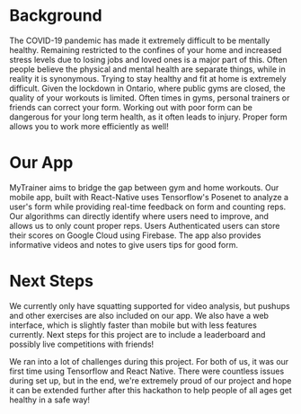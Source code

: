 # Background
The COVID-19 pandemic has made it extremely difficult to be mentally healthy. Remaining restricted to the confines of your home and increased stress levels due to losing jobs and loved ones is a major part of this. Often people believe the physical and mental health are separate things, while in reality it is synonymous. Trying to stay healthy and fit at home is extremely difficult. Given the lockdown in Ontario, where public gyms are closed, the quality of your workouts is limited.  Often times in gyms, personal trainers or friends can correct your form. Working out with poor form can be dangerous for your long term health, as it often leads to injury. Proper form allows you to work more efficiently as well! 

# Our App
MyTrainer aims to bridge the gap between gym and home workouts. Our mobile app, built with React-Native uses Tensorflow's Posenet to analyze a user's form while providing real-time feedback on form and counting reps. Our algorithms can directly identify where users need to improve, and allows us to only count proper reps. Users Authenticated users can store their scores on Google Cloud using Firebase. The app also provides informative videos and notes to give users tips for good form. 


# Next Steps
We currently only have squatting supported for video analysis, but pushups and other exercises are also included on our app. We also have a web interface, which is slightly faster than mobile but with less features currently. Next steps for this project are to include a leaderboard and possibly live competitions with friends!

We ran into a lot of challenges during this project. For both of us, it was our first time using Tensorflow and React Native. There were countless issues during set up, but in the end, we're extremely proud of our project and hope it can be extended further after this hackathon to help people of all ages get healthy in a safe way!
